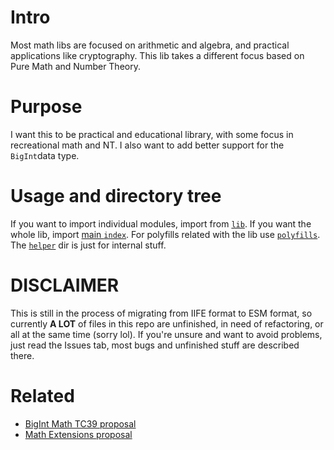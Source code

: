 # Intro
Most math libs are focused on arithmetic and algebra, and practical applications like cryptography. This lib takes a different focus based on Pure Math and Number Theory.

# Purpose
I want this to be practical and educational library, with some focus in recreational math and NT. I also want to add better support for the `BigInt`data type.

# Usage and directory tree
If you want to import individual modules, import from [`lib`](./src/lib). If you want the whole lib, import [main `index`](./src/index.js). For polyfills related with the lib use [`polyfills`](./src/polyfills). The [`helper`](./src/helper) dir is just for internal stuff.

# DISCLAIMER
This is still in the process of migrating from IIFE format to ESM format, so currently **A LOT** of files in this repo are unfinished, in need of refactoring, or all at the same time (sorry lol). If you're unsure and want to avoid problems, just read the Issues tab, most bugs and unfinished stuff are described there.

# Related
* [BigInt Math TC39 proposal](https://github.com/tc39/proposal-bigint-math)
* [Math Extensions proposal](https://github.com/rwaldron/proposal-math-extensions)
